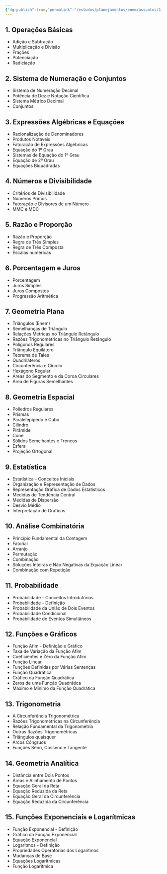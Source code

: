 ```yaml
---
{"dg-publish":true,"permalink":"/estudos/planejamentos/enem/assuntos/1-matematica-e-natureza/matematica/"}
---
```


## 1. Operações Básicas

- Adição e Subtração
- Multiplicação e Divisão
- Frações
- Potenciação
- Radiciação

## 2. Sistema de Numeração e Conjuntos

- Sistema de Numeração Decimal
- Potência de Dez e Notação Científica
- Sistema Métrico Decimal
- Conjuntos

## 3. Expressões Algébricas e Equações

- Racionalização de Denominadores
- Produtos Notáveis
- Fatoração de Expressões Algébricas
- Equação do 1º Grau
- Sistemas de Equação do 1º Grau
- Equação de 2ª Grau
- Equações Biquadradas

## 4. Números e Divisibilidade

- Critérios de Divisibilidade
- Números Primos
- Fatoração e Divisores de um Número
- MMC e MDC

## 5. Razão e Proporção

- Razão e Proporção
- Regra de Três Simples
- Regra de Três Composta
- Escalas numéricas

## 6. Porcentagem e Juros

- Porcentagem
- Juros Simples
- Juros Compostos
- Progressão Aritmética

## 7. Geometria Plana

- Triângulos (Enem)
- Semelhanças de Triângulo
- Relações Métricas no Triângulo Retângulo
- Razões Trigonométricas no Triângulo Retângulo
- Polígonos Regulares
- Triângulo Equilátero
- Teorema de Tales
- Quadriláteros
- Circunferência e Círculo
- Hexágono Regular
- Áreas do Segmento e da Coroa Circulares
- Área de Figuras Semelhantes

## 8. Geometria Espacial

- Poliedros Regulares
- Prismas
- Paralelepípedo e Cubo
- Cilindro
- Pirâmide
- Cone
- Sólidos Semelhantes e Troncos
- Esfera
- Projeção Ortogonal

## 9. Estatística

- Estatística - Conceitos Iniciais
- Organização e Representação de Dados
- Representação Gráfica de Dados Estatísticos
- Medidas de Tendência Central
- Medidas de Dispersão
- Desvio Médio
- Interpretação de Gráficos

## 10. Análise Combinatória

- Princípio Fundamental da Contagem
- Fatorial
- Arranjo
- Permutação
- Combinação
- Soluções Inteiras e Não Negativas da Equação Linear
- Combinação com Repetição

## 11. Probabilidade

- Probabilidade - Conceitos Introdutórios
- Probabilidade - Definição
- Probabilidade da União de Dois Eventos
- Probabilidade Condicional
- Probabilidade de Eventos Simultâneos

## 12. Funções e Gráficos

- Função Afim - Definição e Gráfico
- Taxa de Variação da Função Afim
- Coeficientes e Zero da Função Afim
- Função Linear
- Funções Definidas por Várias Sentenças
- Função Quadrática
- Gráfico da Função Quadrática
- Zeros de uma Função Quadrática
- Máximo e Mínimo da Função Quadrática

## 13. Trigonometria

- A Circunferência Trigonométrica
- Razões Trigonométricas na Circunferência
- Relação Fundamental da Trigonometria
- Outras Razões Trigonométricas
- Triângulos quaisquer
- Arcos Côngruos
- Funções Seno, Cosseno e Tangente

## 14. Geometria Analítica

- Distância entre Dois Pontos
- Áreas e Alinhamento de Pontos
- Equação Geral da Reta
- Equação Reduzida da Reta
- Equação Geral da Circunferência
- Equação Reduzida da Circunferência

## 15. Funções Exponenciais e Logarítmicas

- Função Exponencial - Definição
- Gráfico da Função Exponencial
- Equação Exponencial
- Logaritmos - Definição
- Propriedades Operatórias dos Logaritmos
- Mudanças de Base
- Equações Logarítmicas
- Função Logarítmica
